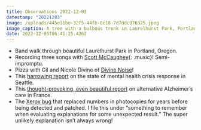 ```yaml
---
title: Observations 2022-12-03
datestamp: "20221203"
image: /uploads/445e11be-32f5-44fb-8c18-7d7ddc076325.jpeg
image_caption: A tree with a bulbous trunk in Laurelhurst Park, Portland, Oregon.
date: 2022-12-05T06:41:25.426Z
---
```

- Band walk through beautiful Laurelhurst Park in Portland, Oregon.
- Recording three songs with [Scott McCaughey](https://scottthehoople.bandcamp.com/){: .music}! Semi-impromptu.
- Pizza with Gil and Nicole Divine of [Divine Noise](https://www.thedivinenoise.com/divine/pages/about)!
- This [harrowing report](https://www.washingtonpost.com/nation/2022/11/20/king-county-seattle-homeless-pandemic-/) on the state of mental health crisis response in Seattle.
- This [thought-provoking, even beautiful report](https://www.newyorker.com/culture/annals-of-inquiry/a-french-villages-radical-vision-of-a-good-life-with-alzheimers) on alternative Alzheimer’s care in France.
- The [Xerox bug](https://www.dkriesel.com/en/blog/2013/0802_xerox-workcentres_are_switching_written_numbers_when_scanning) that replaced numbers in photocopies for years before being detected and patched. I file this under “something to remember when evaluating explanations for some unexpected result.” The super unlikely explanation isn’t always wrong!